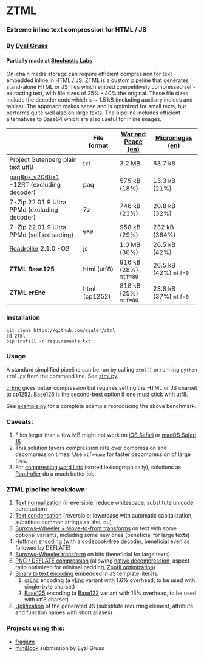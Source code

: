 # ZTML

### Extreme inline text compression for HTML / JS
### By [Eyal Gruss](https://eyalgruss.com)

#### Partially made at [Stochastic Labs](http://stochasticlabs.org)

On-chain media storage can require efficient compression for text embedded inline in HTML / JS.
ZTML is a custom pipeline that generates stand-alone HTML or JS files which embed competitively compressed self-extracting text, with file sizes of 25% - 40% the original.
These file sizes include the decoder code which is ~ 1.5 kB (including auxiliary indices and tables).
The approach makes sense and is optimized for small texts, but performs quite well also on large texts.
The pipeline includes efficient alternatives to Base64 which are also useful for inline images.

|                                                                                           | File format   | [War and Peace (en)](https://gutenberg.org/files/2600/2600-0.txt) | [Micromegas (en)](https://gutenberg.org/files/30123/30123-8.txt) |
|-------------------------------------------------------------------------------------------|---------------|-------------------------------------------------------------------|------------------------------------------------------------------|
| Project Gutenberg plain text utf8                                                         | txt           | 3.2 MB                                                            | 63.7 kB                                                          |
| [paq8px_v206fix1](http://www.mattmahoney.net/dc/text.html#1250) -12RT (excluding decoder) | paq           | 575 kB (18%)                                                      | 13.3 kB (21%)                                                    |
| 7-Zip 22.01 9 Ultra PPMd (excluding decoder)                                              | 7z            | 746 kB (23%)                                                      | 20.8 kB (32%)                                                    |
| 7-Zip 22.01 9 Ultra PPMd (self extracting)                                                | exe           | 958 kB (29%)                                                      | 232 kB (364%)                                                    |
| [Roadroller](https://github.com/lifthrasiir/roadroller) 2.1.0 -O2                         | js            | 1.0 MB (30%)                                                      | 26.5 kB (42%)                                                    |
| **ZTML Base125**                                                                          | html (utf8)   | 916 kB (28%) `mtf=80`                                             | 26.5 kB (42%) `mtf=0`                                            |
| **ZTML crEnc**                                                                            | html (cp1252) | 818 kB (25%) `mtf=80`                                             | 23.8 kB (37%) `mtf=0`                                            |

### Installation

```
git clone https://github.com/eyaler/ztml
cd ztml
pip install -r requirements.txt
```

### Usage
A standard simplified pipeline can be run by calling `ztml()` or running `python ztml.py` from the command line. See [ztml.py](ztml/ztml.py).

[crEnc](ztml/crenc.py) gives better compression but requires setting the HTML or JS charset to cp1252. [Base125](ztml/base125.py) is the second-best option if one must stick with utf8. 

See [example.py](example.py) for a complete example reproducing the above benchmark.

### Caveats:
1. Files larger than a few MB might not work on [iOS Safari](https://pqina.nl/blog/canvas-area-exceeds-the-maximum-limit) or [macOS Safari 15](https://bugs.webkit.org/show_bug.cgi?id=230855).
2. This solution favors compression rate over compression and decompression times. Use `mtf=None` for faster decompression of large files.
3. For [compressing word lists](http://golf.horse) (sorted lexicographically), solutions as [Roadroller](https://lifthrasiir.github.io/roadroller) do a much better job.

### ZTML pipeline breakdown:
1. [Text normalization](ztml/text_prep.py) (irreversible; reduce whitespace, substitute unicode punctuation)
2. [Text condensation](ztml/text_prep.py) (reversible; lowercase with automatic capitalization, substitute common strings as: the, qu)
3. [Burrows–Wheeler + Move-to-front transforms](ztml/bwt_mtf.py) on text with some optional variants, including some new ones (beneficial for large texts)
4. [Huffman encoding](ztml/huffman.py) (with a [codebook-free decoder](https://researchgate.net/publication/3159499_On_the_implementation_of_minimum_redundancy_prefix_codes), beneficial even as followed by DEFLATE)
5. [Burrows–Wheeler transform](ztml/bwt_mtf.py) on bits (beneficial for large texts)
6. [PNG / DEFLATE compression](ztml/deflate.py) (allowing [native decompression](https://web.archive.org/web/20090220141811/http://blog.nihilogic.dk/2008/05/compression-using-canvas-and-png.html
), aspect ratio optimized for minimal padding, [Zopfli optimization](https://github.com/google/zopfli))
7. [Binary to text encoding](https://en.wikipedia.org/wiki/Binary-to-text_encoding) embedded in JS template literals:
     1. [crEnc](ztml/crenc.py) encoding (a [yEnc](http://www.yenc.org) variant with 1.6% overhead, to be used with single-byte charset)
     2. [Base125](ztml/base125.py) encoding (a [Base122](https://blog.kevinalbs.com/base122) variant with 15% overhead, to be used with utf8 charset)
8. [Uglification](ztml/webify.py) of the generated JS (substitute recurring element, attribute and function names with short aliases)

### Projects using this:
- [fragium](https://fragium.com)
- [miniBook](https://xem.github.io/miniBook) submission by Eyal Gruss
